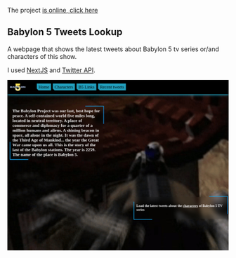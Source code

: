The project [is online, click here](https://babylon5lookup.vercel.app)

## Babylon 5 Tweets Lookup

A webpage that shows the latest tweets about Babylon 5 tv series or/and characters of this show.

I used [NextJS](https://nextjs.org/) and [Twitter API](https://developer.twitter.com/en).

![Screenshot of the project](https://github.com/rockysfairat/b5lookup/blob/main/public/B5screenshot.jpg)
